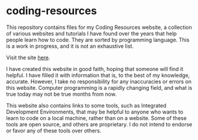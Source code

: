 # coding-resources
This repository contains files for my Coding Resources website, a collection of various websites and tutorials I have found over the years that help people learn how to code.  They are sorted by programming language.  This is a work in progress, and it is not an exhaustive list.

Visit the site [here](https://vmm20.github.io/coding-resources/).

I have created this website in good faith, hoping that someone will find it helpful.  I have filled it with information that is, to the best of my knowledge, accurate.  However, I take no responsibility for any inaccuracies or errors on this website.  Computer programming is a rapidly changing field, and what is true today may not be true months from now.

This website also contains links to some tools, such as Integrated Development Environments, that may be helpful to anyone who wants to learn to code on a local machine, rather than on a website.  Some of these tools are open source, and others are proprietary.  I do not intend to endorse or favor any of these tools over others.
